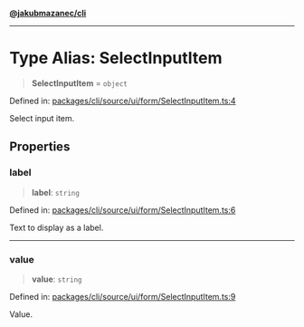 [**@jakubmazanec/cli**](../README.md)

---

# Type Alias: SelectInputItem

> **SelectInputItem** = `object`

Defined in:
[packages/cli/source/ui/form/SelectInputItem.ts:4](https://github.com/jakubmazanec/tools/blob/026d472564678641afd0039e9c07d936f221ca46/packages/cli/source/ui/form/SelectInputItem.ts#L4)

Select input item.

## Properties

### label

> **label**: `string`

Defined in:
[packages/cli/source/ui/form/SelectInputItem.ts:6](https://github.com/jakubmazanec/tools/blob/026d472564678641afd0039e9c07d936f221ca46/packages/cli/source/ui/form/SelectInputItem.ts#L6)

Text to display as a label.

---

### value

> **value**: `string`

Defined in:
[packages/cli/source/ui/form/SelectInputItem.ts:9](https://github.com/jakubmazanec/tools/blob/026d472564678641afd0039e9c07d936f221ca46/packages/cli/source/ui/form/SelectInputItem.ts#L9)

Value.

